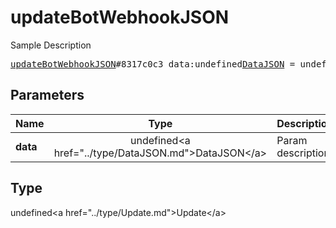 # updateBotWebhookJSON

Sample Description

<pre>
<a href="../constructor/updateBotWebhookJSON.md">updateBotWebhookJSON</a>#8317c0c3 data:undefined<a href="../type/DataJSON.md">DataJSON</a> = undefined<a href="../type/Update.md">Update</a>;
</pre>

## Parameters

| Name | Type | Description |
|------|:----:|-------------|
| **data** | undefined&lt;a href=&#34;../type/DataJSON.md&#34;&gt;DataJSON&lt;/a&gt; | Param description |

## Type

undefined&lt;a href=&#34;../type/Update.md&#34;&gt;Update&lt;/a&gt;
